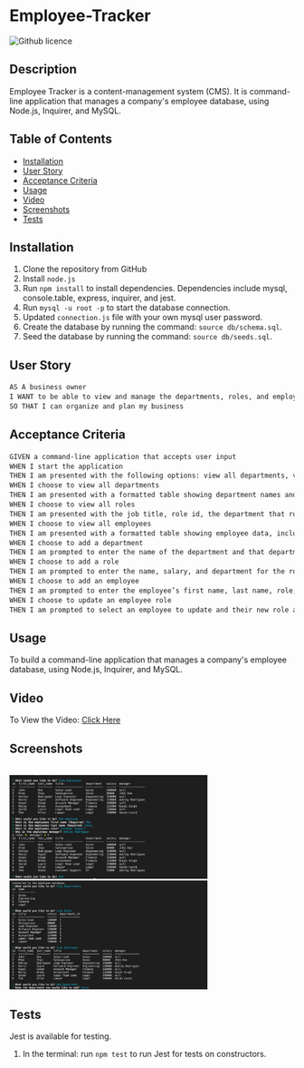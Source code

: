 # Employee-Tracker


![Github licence](http://img.shields.io/badge/license-MIT-blue.svg)

## Description 
Employee Tracker is a content-management system (CMS). It is command-line application that manages a company's employee database, using Node.js, Inquirer, and MySQL.



## Table of Contents
* [Installation](#installation)
* [User Story](#user-story)
* [Acceptance Criteria](#acceptance-criteria)
* [Usage](#usage)
* [Video](#video)
* [Screenshots](#screenshots)
* [Tests](#tests)



## Installation 

1. Clone the repository from GitHub
1. Install `node.js`
1. Run `npm install` to install dependencies. Dependencies include mysql, console.table, express, inquirer, and jest.
1. Run `mysql -u root -p` to start the database connection. 
1. Updated `connection.js` file with your own mysql user password. 
1. Create the database by running the command: `source db/schema.sql`.
1. Seed the database by running the command: `source db/seeds.sql`.

 
## User Story

```md
AS A business owner
I WANT to be able to view and manage the departments, roles, and employees in my company
SO THAT I can organize and plan my business
```

## Acceptance Criteria

```md
GIVEN a command-line application that accepts user input
WHEN I start the application
THEN I am presented with the following options: view all departments, view all roles, view all employees, add a department, add a role, add an employee, and update an employee role
WHEN I choose to view all departments
THEN I am presented with a formatted table showing department names and department ids
WHEN I choose to view all roles
THEN I am presented with the job title, role id, the department that role belongs to, and the salary for that role
WHEN I choose to view all employees
THEN I am presented with a formatted table showing employee data, including employee ids, first names, last names, job titles, departments, salaries, and managers that the employees report to
WHEN I choose to add a department
THEN I am prompted to enter the name of the department and that department is added to the database
WHEN I choose to add a role
THEN I am prompted to enter the name, salary, and department for the role and that role is added to the database
WHEN I choose to add an employee
THEN I am prompted to enter the employee’s first name, last name, role, and manager, and that employee is added to the database
WHEN I choose to update an employee role
THEN I am prompted to select an employee to update and their new role and this information is updated in the database
```

## Usage
To build a command-line application that manages a company's employee database, using Node.js, Inquirer, and MySQL.


## Video
<p>To View the Video: <a href="https://drive.google.com/file/d/1OAsHK8kMjZYHA3-vMOgguSBajjdZIB1X/view?usp=sharing"> Click Here</a></p>



## Screenshots
<br><img src="./assets/Screen1.png" alt="screenshot of start tables" width="350"/>
<br><img src="./assets/Screen2.png" alt="screenshot of final table" width="350"/>


## Tests 
Jest is available for testing. 
1. In the terminal: run `npm test` to run Jest for tests on constructors.







